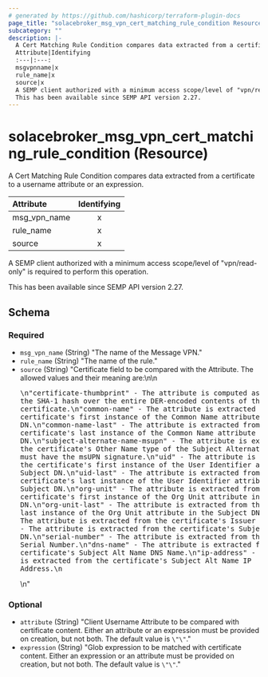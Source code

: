 ```yaml
---
# generated by https://github.com/hashicorp/terraform-plugin-docs
page_title: "solacebroker_msg_vpn_cert_matching_rule_condition Resource - solacebroker"
subcategory: ""
description: |-
  A Cert Matching Rule Condition compares data extracted from a certificate to a username attribute or an expression.
  Attribute|Identifying
  :---|:---:
  msgvpnname|x
  rule_name|x
  source|x
  A SEMP client authorized with a minimum access scope/level of "vpn/read-only" is required to perform this operation.
  This has been available since SEMP API version 2.27.
---
```


# solacebroker_msg_vpn_cert_matching_rule_condition (Resource)

A Cert Matching Rule Condition compares data extracted from a certificate to a username attribute or an expression.


Attribute|Identifying
:---|:---:
msg_vpn_name|x
rule_name|x
source|x



A SEMP client authorized with a minimum access scope/level of "vpn/read-only" is required to perform this operation.

This has been available since SEMP API version 2.27.



<!-- schema generated by tfplugindocs -->
## Schema

### Required

- `msg_vpn_name` (String) "The name of the Message VPN."
- `rule_name` (String) "The name of the rule."
- `source` (String) "Certificate field to be compared with the Attribute. The allowed values and their meaning are:\n\n<pre>\n\"certificate-thumbprint\" - The attribute is computed as the SHA-1 hash over the entire DER-encoded contents of the client certificate.\n\"common-name\" - The attribute is extracted from the certificate's first instance of the Common Name attribute in the Subject DN.\n\"common-name-last\" - The attribute is extracted from the certificate's last instance of the Common Name attribute in the Subject DN.\n\"subject-alternate-name-msupn\" - The attribute is extracted from the certificate's Other Name type of the Subject Alternative Name and must have the msUPN signature.\n\"uid\" - The attribute is extracted from the certificate's first instance of the User Identifier attribute in the Subject DN.\n\"uid-last\" - The attribute is extracted from the certificate's last instance of the User Identifier attribute in the Subject DN.\n\"org-unit\" - The attribute is extracted from the certificate's first instance of the Org Unit attribute in the Subject DN.\n\"org-unit-last\" - The attribute is extracted from the certificate's last instance of the Org Unit attribute in the Subject DN.\n\"issuer\" - The attribute is extracted from the certificate's Issuer DN.\n\"subject\" - The attribute is extracted from the certificate's Subject DN.\n\"serial-number\" - The attribute is extracted from the certificate's Serial Number.\n\"dns-name\" - The attribute is extracted from the certificate's Subject Alt Name DNS Name.\n\"ip-address\" - The attribute is extracted from the certificate's Subject Alt Name IP Address.\n</pre>\n"

### Optional

- `attribute` (String) "Client Username Attribute to be compared with certificate content. Either an attribute or an expression must be provided on creation, but not both. The default value is `\"\"`."
- `expression` (String) "Glob expression to be matched with certificate content. Either an expression or an attribute must be provided on creation, but not both. The default value is `\"\"`."
